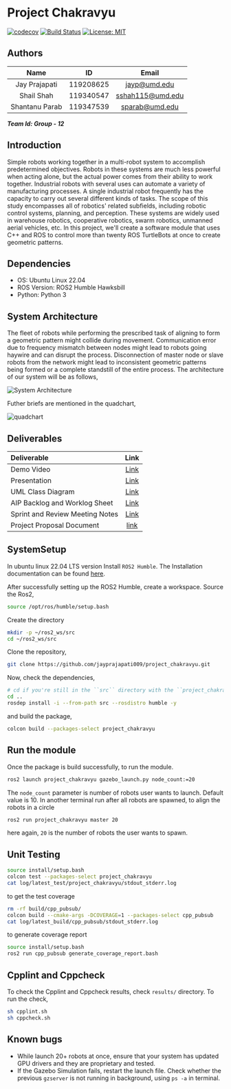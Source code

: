 
# Project Chakravyu

[![codecov](https://codecov.io/gh/jayprajapati009/project_chakravyu/branch/main/graph/badge.svg?token=0C30FZ9SC6)](https://codecov.io/gh/jayprajapati009/project_chakravyu)
[![Build Status](https://github.com/jayprajapati009/project_chakravyu/actions/workflows/build_and_coveralls.yml/badge.svg)](https://github.com/ayprajapati009/project_chakravyu/actions/workflows/build_and_coveralls.yml)
[![License: MIT](https://img.shields.io/badge/License-MIT-blue.svg)](https://opensource.org/licenses/MIT)

## Authors

|Name|ID|Email|
|:---:|:---:|:---:|
|Jay Prajapati|119208625|jayp@umd.edu|
|Shail Shah|119340547|sshah115@umd.edu|
|Shantanu Parab|119347539|sparab@umd.edu|

***Team Id: Group - 12***

## Introduction

Simple robots working together in a multi-robot system to accomplish predetermined objectives. Robots in these systems are much less powerful when acting alone, but the actual power comes from their ability to work together. Industrial robots with several uses can automate a variety of manufacturing processes. A single industrial robot frequently has the capacity to carry out several different kinds of tasks. The scope of this study encompasses all of robotics' related subfields, including robotic control systems, planning, and perception. These systems are widely used in warehouse robotics, cooperative robotics, swarm robotics, unmanned aerial vehicles, etc. In this project, we'll create a software module that uses C++ and ROS to control more than twenty ROS TurtleBots at once to create geometric patterns.

## Dependencies

- OS: Ubuntu Linux 22.04
- ROS Version: ROS2 Humble Hawksbill
- Python: Python 3

## System Architecture

The fleet of robots while performing the prescribed task of aligning to form a geometric pattern might collide during movement. Communication error due to frequency mismatch between nodes might lead to robots going haywire and can disrupt the process. Disconnection of master node or slave robots from the network might lead to inconsistent geometric patterns being formed or a complete standstill of the entire process. The architecture of our system will be as follows,

![System Architecture](https://github.com/jayprajapati009/project_chakravyu/blob/iteration_2/documents/updated_system_architecture.png)

Futher briefs are mentioned in the quadchart,

![quadchart](https://github.com/jayprajapati009/project_chakravyu/blob/iteration_2/documents/quadchart.png)

## Deliverables

|Deliverable|Link|
|:---|:---:|
|Demo Video|[Link](https://mail.google.com/mail/u/2/#inbox/FMfcgzGrbbvPPhzvpBTXZQNtKCxXJLjw?projector=1)|
|Presentation|[Link](https://drive.google.com/drive/folders/1N3aHFS-1haXkBilldU6IvjWTysK8GAJ8?usp=share_link)|
|UML Class Diagram|[Link](https://github.com/jayprajapati009/project_chakravyu/blob/iteration_1/UML/initial/class_diagram.png)|
|AIP Backlog and Worklog Sheet|[Link](https://docs.google.com/spreadsheets/d/1fCrZ5zCcu7wbSNEzoXJNjJSVYKHJ8yOg8b6y1aFy0Is/edit?usp=sharing)|
|Sprint and Review Meeting Notes|[Link](https://docs.google.com/document/d/1zADA51S8-DCuGPjZB7dvrBzD6DiS--uvvF-nh4I-Mvw/edit?usp=sharing)|
|Project Proposal Document|[link](https://github.com/jayprajapati009/project_chakravyu/blob/iteration_1/documents/Project_Chakravyu_Proposal.pdf)|

## SystemSetup

In ubuntu linux 22.04 LTS version Install ```ROS2 Humble```. The Installation documentation can be found [here](https://docs.ros.org/en/humble/Installation/Ubuntu-Install-Debians.html).

After successfully setting up the ROS2 Humble, create a workspace.
Source the Ros2,

```sh
source /opt/ros/humble/setup.bash
```

Create the directory

```sh
mkdir -p ~/ros2_ws/src
cd ~/ros2_ws/src
```

Clone the repository,

```sh
git clone https://github.com/jayprajapati009/project_chakravyu.git
```

Now, check the dependencies,

```sh
# cd if you're still in the ``src`` directory with the ``project_chakravyu`` clone
cd ..
rosdep install -i --from-path src --rosdistro humble -y
```

and build the package,

```sh
colcon build --packages-select project_chakravyu
```

## Run the module

Once the package is build successfully, to run the module.

```sh
ros2 launch project_chakravyu gazebo_launch.py node_count:=20
```

The ```node_count``` parameter is number of robots user wants to launch. Default value is 10.
In another terminal run after all robots are spawned, to align the robots in a circle

```sh
ros2 run project_chakravyu master 20
```

here again, ```20``` is the number of robots the user wants to spawn.

## Unit Testing

```sh
source install/setup.bash
colcon test --packages-select project_chakravyu
cat log/latest_test/project_chakravyu/stdout_stderr.log
```

to get the test coverage

```sh
rm -rf build/cpp_pubsub/
colcon build --cmake-args -DCOVERAGE=1 --packages-select cpp_pubsub
cat log/latest_build/cpp_pubsub/stdout_stderr.log
```

to generate coverage report

```sh
source install/setup.bash
ros2 run cpp_pubsub generate_coverage_report.bash
```

## Cpplint and Cppcheck

To check the Cpplint and Cppcheck results, check ```results/``` directory. To run the check,

```sh
sh cpplint.sh
sh cppcheck.sh
```

## Known bugs

- While launch 20+ robots at once, ensure that your system has updated GPU drivers and they are proprietary and tested.
- If the Gazebo Simulation fails, restart the launch file. Check whether the previous  ```gzserver``` is not running in background, using ```ps -a``` in terminal.
